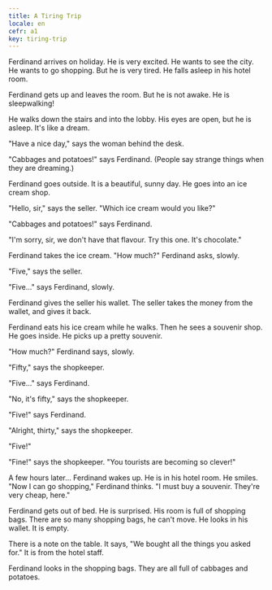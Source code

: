 ```yaml
---
title: A Tiring Trip
locale: en
cefr: a1
key: tiring-trip
---
```


Ferdinand arrives on holiday. He is very excited. He wants to see the city. He wants to go shopping. But he is very tired. He falls asleep in his hotel room.

Ferdinand gets up and leaves the room. But he is not awake. He is sleepwalking!

He walks down the stairs and into the lobby. His eyes are open, but he is asleep. It's like a dream.

"Have a nice day," says the woman behind the desk.

"Cabbages and potatoes!" says Ferdinand. (People say strange things when they are dreaming.)

Ferdinand goes outside. It is a beautiful, sunny day. He goes into an ice cream shop.

"Hello, sir," says the seller. "Which ice cream would you like?"

"Cabbages and potatoes!" says Ferdinand.

"I'm sorry, sir, we don't have that flavour. Try this one. It's chocolate."

Ferdinand takes the ice cream. "How much?" Ferdinand asks, slowly.

"Five," says the seller.

"Five..." says Ferdinand, slowly.

Ferdinand gives the seller his wallet. The seller takes the money from the wallet, and gives it back.

Ferdinand eats his ice cream while he walks. Then he sees a souvenir shop. He goes inside. He picks up a pretty souvenir.

"How much?" Ferdinand says, slowly.

"Fifty," says the shopkeeper.

"Five..." says Ferdinand.

"No, it's fifty," says the shopkeeper.

"Five!" says Ferdinand.

"Alright, thirty," says the shopkeeper.

"Five!"

"Fine!" says the shopkeeper. "You tourists are becoming so clever!"

A few hours later... Ferdinand wakes up. He is in his hotel room. He smiles. "Now I can go shopping," Ferdinand thinks. "I must buy a souvenir. They're very cheap, here."

Ferdinand gets out of bed. He is surprised. His room is full of shopping bags. There are so many shopping bags, he can't move. He looks in his wallet. It is empty.

There is a note on the table. It says, "We bought all the things you asked for." It is from the hotel staff.

Ferdinand looks in the shopping bags. They are all full of cabbages and potatoes.